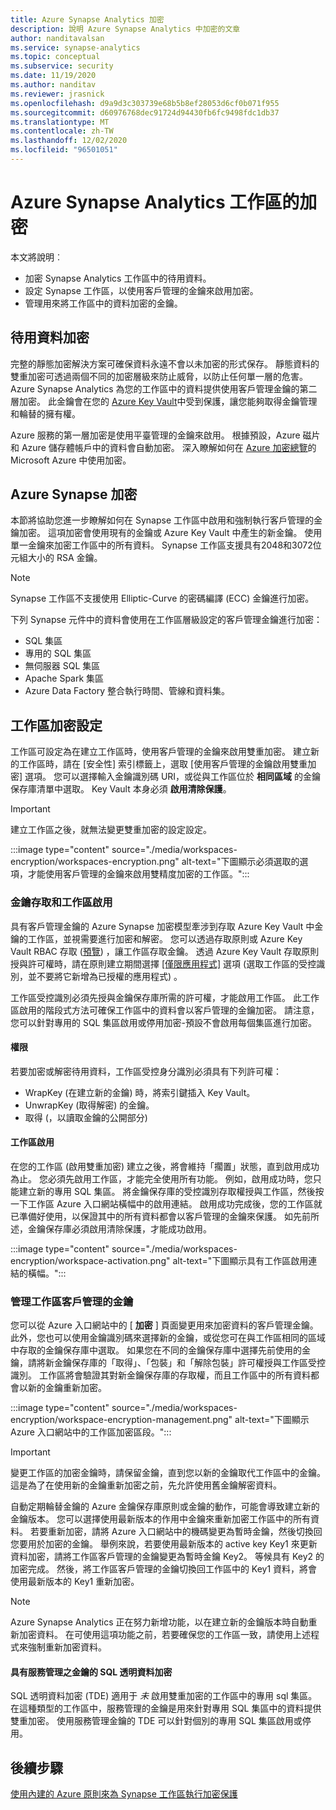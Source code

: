 ```yaml
---
title: Azure Synapse Analytics 加密
description: 說明 Azure Synapse Analytics 中加密的文章
author: nanditavalsan
ms.service: synapse-analytics
ms.topic: conceptual
ms.subservice: security
ms.date: 11/19/2020
ms.author: nanditav
ms.reviewer: jrasnick
ms.openlocfilehash: d9a9d3c303739e68b5b8ef28053d6cf0b071f955
ms.sourcegitcommit: d60976768dec91724d94430fb6fc9498fdc1db37
ms.translationtype: MT
ms.contentlocale: zh-TW
ms.lasthandoff: 12/02/2020
ms.locfileid: "96501051"
---
```

# <a name="encryption-for-azure-synapse-analytics-workspaces"></a>Azure Synapse Analytics 工作區的加密

本文將說明︰
* 加密 Synapse Analytics 工作區中的待用資料。
* 設定 Synapse 工作區，以使用客戶管理的金鑰來啟用加密。
* 管理用來將工作區中的資料加密的金鑰。

## <a name="encryption-of-data-at-rest"></a>待用資料加密

完整的靜態加密解決方案可確保資料永遠不會以未加密的形式保存。 靜態資料的雙重加密可透過兩個不同的加密層級來防止威脅，以防止任何單一層的危害。 Azure Synapse Analytics 為您的工作區中的資料提供使用客戶管理金鑰的第二層加密。 此金鑰會在您的 [Azure Key Vault](../../key-vault/general/overview.md)中受到保護，讓您能夠取得金鑰管理和輪替的擁有權。

Azure 服務的第一層加密是使用平臺管理的金鑰來啟用。 根據預設，Azure 磁片和 Azure 儲存體帳戶中的資料會自動加密。 深入瞭解如何在 [Azure 加密總覽](../../security/fundamentals/encryption-overview.md)的 Microsoft Azure 中使用加密。

## <a name="azure-synapse-encryption"></a>Azure Synapse 加密

本節將協助您進一步瞭解如何在 Synapse 工作區中啟用和強制執行客戶管理的金鑰加密。 這項加密會使用現有的金鑰或 Azure Key Vault 中產生的新金鑰。 使用單一金鑰來加密工作區中的所有資料。 Synapse 工作區支援具有2048和3072位元組大小的 RSA 金鑰。

> [!NOTE]
> Synapse 工作區不支援使用 Elliptic-Curve 的密碼編譯 (ECC) 金鑰進行加密。

下列 Synapse 元件中的資料會使用在工作區層級設定的客戶管理金鑰進行加密：
* SQL 集區
 * 專用的 SQL 集區
 * 無伺服器 SQL 集區
* Apache Spark 集區
* Azure Data Factory 整合執行時間、管線和資料集。

## <a name="workspace-encryption-configuration"></a>工作區加密設定

工作區可設定為在建立工作區時，使用客戶管理的金鑰來啟用雙重加密。 建立新的工作區時，請在 [安全性] 索引標籤上，選取 [使用客戶管理的金鑰啟用雙重加密] 選項。 您可以選擇輸入金鑰識別碼 URI，或從與工作區位於 **相同區域** 的金鑰保存庫清單中選取。 Key Vault 本身必須 **啟用清除保護**。

> [!IMPORTANT]
> 建立工作區之後，就無法變更雙重加密的設定設定。

:::image type="content" source="./media/workspaces-encryption/workspaces-encryption.png" alt-text="下圖顯示必須選取的選項，才能使用客戶管理的金鑰來啟用雙精度加密的工作區。":::

### <a name="key-access-and-workspace-activation"></a>金鑰存取和工作區啟用

具有客戶管理金鑰的 Azure Synapse 加密模型牽涉到存取 Azure Key Vault 中金鑰的工作區，並視需要進行加密和解密。 您可以透過存取原則或 Azure Key Vault RBAC 存取 ([預覽](../../key-vault/general/rbac-guide.md)) ，讓工作區存取金鑰。 透過 Azure Key Vault 存取原則授與許可權時，請在原則建立期間選擇 [ [僅限應用程式]](../../key-vault/general/secure-your-key-vault.md#key-vault-authentication-options) 選項 (選取工作區的受控識別，並不要將它新增為已授權的應用程式) 。

 工作區受控識別必須先授與金鑰保存庫所需的許可權，才能啟用工作區。 此工作區啟用的階段式方法可確保工作區中的資料會以客戶管理的金鑰加密。 請注意，您可以針對專用的 SQL 集區啟用或停用加密-預設不會啟用每個集區進行加密。

#### <a name="permissions"></a>權限

若要加密或解密待用資料，工作區受控身分識別必須具有下列許可權：
* WrapKey (在建立新的金鑰) 時，將索引鍵插入 Key Vault。
* UnwrapKey (取得解密) 的金鑰。
* 取得 (，以讀取金鑰的公開部分) 

#### <a name="workspace-activation"></a>工作區啟用

在您的工作區 (啟用雙重加密) 建立之後，將會維持「擱置」狀態，直到啟用成功為止。 您必須先啟用工作區，才能完全使用所有功能。 例如，啟用成功時，您只能建立新的專用 SQL 集區。 將金鑰保存庫的受控識別存取權授與工作區，然後按一下工作區 Azure 入口網站橫幅中的啟用連結。 啟用成功完成後，您的工作區就已準備好使用，以保證其中的所有資料都會以客戶管理的金鑰來保護。 如先前所述，金鑰保存庫必須啟用清除保護，才能成功啟用。

:::image type="content" source="./media/workspaces-encryption/workspace-activation.png" alt-text="下圖顯示具有工作區啟用連結的橫幅。":::


### <a name="manage-the-workspace-customer-managed-key"></a>管理工作區客戶管理的金鑰 

您可以從 Azure 入口網站中的 [ **加密** ] 頁面變更用來加密資料的客戶管理金鑰。 此外，您也可以使用金鑰識別碼來選擇新的金鑰，或從您可在與工作區相同的區域中存取的金鑰保存庫中選取。 如果您在不同的金鑰保存庫中選擇先前使用的金鑰，請將新金鑰保存庫的「取得」、「包裝」和「解除包裝」許可權授與工作區受控識別。 工作區將會驗證其對新金鑰保存庫的存取權，而且工作區中的所有資料都會以新的金鑰重新加密。

:::image type="content" source="./media/workspaces-encryption/workspace-encryption-management.png" alt-text="下圖顯示 Azure 入口網站中的工作區加密區段。":::

>[!IMPORTANT]
>變更工作區的加密金鑰時，請保留金鑰，直到您以新的金鑰取代工作區中的金鑰。 這是為了在使用新的金鑰重新加密之前，先允許使用舊金鑰解密資料。

自動定期輪替金鑰的 Azure 金鑰保存庫原則或金鑰的動作，可能會導致建立新的金鑰版本。 您可以選擇使用最新版本的作用中金鑰來重新加密工作區中的所有資料。 若要重新加密，請將 Azure 入口網站中的機碼變更為暫時金鑰，然後切換回您要用於加密的金鑰。 舉例來說，若要使用最新版本的 active key Key1 來更新資料加密，請將工作區客戶管理的金鑰變更為暫時金鑰 Key2。 等候具有 Key2 的加密完成。 然後，將工作區客戶管理的金鑰切換回工作區中的 Key1 資料，將會使用最新版本的 Key1 重新加密。

> [!NOTE]
> Azure Synapse Analytics 正在努力新增功能，以在建立新的金鑰版本時自動重新加密資料。 在可使用這項功能之前，若要確保您的工作區一致，請使用上述程式來強制重新加密資料。

#### <a name="sql-transparent-data-encryption-with-service-managed-keys"></a>具有服務管理之金鑰的 SQL 透明資料加密

SQL 透明資料加密 (TDE) 適用于 *未* 啟用雙重加密的工作區中的專用 sql 集區。 在這種類型的工作區中，服務管理的金鑰是用來針對專用 SQL 集區中的資料提供雙重加密。 使用服務管理金鑰的 TDE 可以針對個別的專用 SQL 集區啟用或停用。

## <a name="next-steps"></a>後續步驟

[使用內建的 Azure 原則來為 Synapse 工作區執行加密保護](../policy-reference.md)

